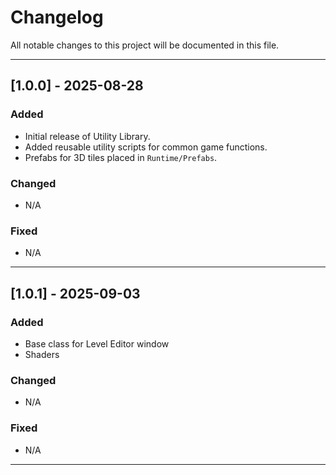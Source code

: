# Changelog

All notable changes to this project will be documented in this file.



---

## [1.0.0] - 2025-08-28
### Added
- Initial release of Utility Library.
- Added reusable utility scripts for common game functions.
- Prefabs for 3D tiles placed in `Runtime/Prefabs`.

### Changed
- N/A

### Fixed
- N/A

---

## [1.0.1] - 2025-09-03
### Added
- Base class for Level Editor window
- Shaders

### Changed
- N/A

### Fixed
- N/A

---